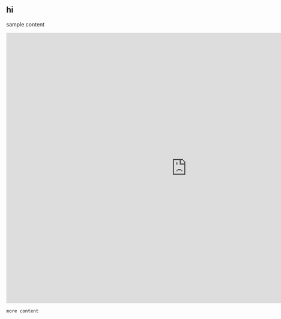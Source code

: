 ## hi

sample content

<iframe width="960" height="720" src="https://www.youtube.com/watch?v=2CYDgcE13PY" frameborder="0" allowfullscreen></iframe>

```
more content
```
